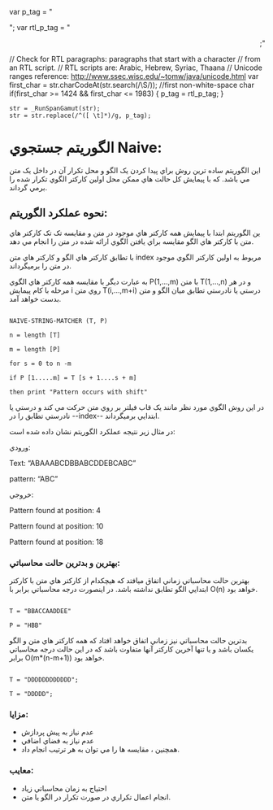 ﻿var p_tag = "<p>";
var rtl_p_tag = "<p style='direction:rtl; text-align: right'>";

// Check for RTL paragraphs: paragraphs that start with a character
// from an RTL script.
// RTL scripts are: Arabic, Hebrew, Syriac, Thaana
// Unicode ranges reference: http://www.ssec.wisc.edu/~tomw/java/unicode.html
var first_char = str.charCodeAt(str.search(/\S/)); //first non-white-space char
if(first_char >= 1424 && first_char <= 1983) 
{
    p_tag = rtl_p_tag;
}

    str = _RunSpanGamut(str);
    str = str.replace(/^([ \t]*)/g, p_tag);
                                           
 # الگوريتم جستجوي Naive:
اين الگوريتم ساده ترين روش براي پيدا کردن يک الگو و محل تکرار آن در داخل يک متن مي باشد. که با پيمايش کل حالت هاي ممکن محل اولين کارکتر الگوي تکرار شده را برمي گرداند.
## نحوه عملکرد الگوريتم:
ين الگوريتم ابتدا با پيمايش همه کارکتر هاي موجود در متن و مقايسه تک تک کارکتر هاي متن با کارکتر هاي الگو مقايسه براي يافتن الگوي ارائه شده در متن را انجام مي دهد.

با تطابق کارکتر هاي الگو و کارکتر هاي متن index مربوط به اولين کارکتر الگوي موجود در متن را برميگرداند.

به عبارت ديگر با مقايسه همه کارکتر هاي الگوي P(1,...,m) با متن T(1,...,n) و در هر مرحله با کام پيمايش i روي متن T(i,...,m+i) درستي يا نادرستي تطابق ميان الگو و متن بدست خواهد آمد.

```

NAIVE-STRING-MATCHER (T, P)

n = length [T]

m = length [P]

for s = 0 to n -m

if P [1.....m] = T [s + 1....s + m]

then print "Pattern occurs with shift"   

```

در اين روش الگوي مورد نظر مانند يک قاب فيلتر بر روي متن حرکت مي کند و درستي يا نادرستي تطابق را در --index-- ابتدايي برميگرداند.

در مثال زير نتيجه عملکرد الگوريتم نشان داده شده است:

ورودي:

Text: “ABAAABCDBBABCDDEBCABC”

pattern: “ABC” 

خروجي:

Pattern found at position: 4

Pattern found at position: 10

Pattern found at position: 18

### بهترين و بدترين حالت محاسباتي:

بهترين حالت محاسباتي زماني اتفاق ميافتد که هيچکدام از کارکتر هاي متن با کارکتر ابتدايي الگو تطابق نداشته باشد. در اينصورت درجه محاسباتي برابر با O(n) خواهد بود.

```

T = "BBACCAADDEE"

P = "HBB"

```

بدترين حالت محاسباتي نيز زماني اتفاق خواهد افتاد که همه کارکتر هاي متن و الگو يکسان باشد و يا تنها آخرين کارکتر آنها متفاوت باشد که در اين حالت درجه محاسباتي برابر O(m\*(n-m+1)) خواهد بود.

```

T = "DDDDDDDDDDDD";

T = "DDDDD";

```

### مزايا:

- عدم نياز به پيش پردازش
- عدم نياز به فضاي اضافي
- همچنين ، مقايسه ها را مي توان به هر ترتيب انجام داد. 

### معايب:

- احتياج به زمان محاسباتي زياد
- انجام اعمال تکراري در صورت تکرار در الگو يا متن.
